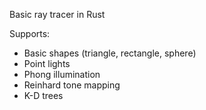 Basic ray tracer in Rust

Supports:
- Basic shapes (triangle, rectangle, sphere)
- Point lights
- Phong illumination
- Reinhard tone mapping
- K-D trees
